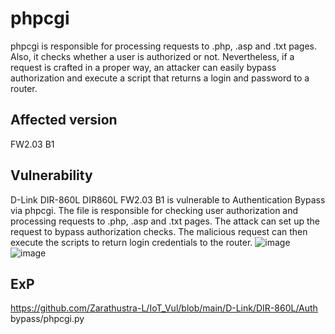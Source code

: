 # phpcgi

phpcgi is responsible for processing requests to .php, .asp and .txt pages. Also, it checks whether a user is authorized or not. Nevertheless, if a request is crafted in a proper way, an attacker can easily bypass authorization and execute a script that returns a login and password to a router.


## Affected version

FW2.03 B1

## Vulnerability

D-Link DIR-860L DIR860L FW2.03 B1 is vulnerable to Authentication Bypass via phpcgi. The file is responsible for checking user authorization and processing requests to .php, .asp and .txt pages. The attack can set up the request to bypass authorization checks. The malicious request can then execute the scripts to return login credentials to the router.
![image](https://user-images.githubusercontent.com/69450502/226832282-1ed580bc-b886-4a00-9c68-6e0fd0d397b9.png)
![image](https://user-images.githubusercontent.com/69450502/226832457-c35d50ba-e890-449a-a720-dcf2a2ca1053.png)


## ExP
https://github.com/Zarathustra-L/IoT_Vul/blob/main/D-Link/DIR-860L/Auth bypass/phpcgi.py
